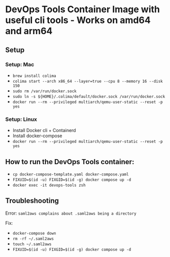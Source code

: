 # DevOps Tools Container Image with useful cli tools - Works on amd64 and arm64

## Setup

### Setup: Mac
- `brew install colima`
- `colima start --arch x86_64 --layer=true --cpu 8 --memory 16 --disk 150`
- `sudo rm /var/run/docker.sock`
- `sudo ln -s ${HOME}/.colima/default/docker.sock /var/run/docker.sock`
- `docker run --rm --privileged multiarch/qemu-user-static --reset -p yes`

### Setup: Linux
- Install Docker cli + Containerd
- Install docker-compose
- `docker run --rm --privileged multiarch/qemu-user-static --reset -p yes`

## How to run the DevOps Tools container:
- `cp docker-compose-template.yaml docker-compose.yaml`
- `FIXUID=$(id -u) FIXGID=$(id -g) docker compose up -d`
- `docker exec -it devops-tools zsh`

## Troubleshooting
Error: `saml2aws complains about .saml2aws being a directory`

Fix:
- `docker-compose down`
- `rm -rf ~/.saml2aws`
- `touch ~/.saml2aws`
- `FIXUID=$(id -u) FIXGID=$(id -g) docker compose up -d`
